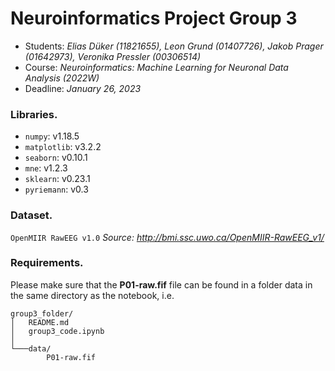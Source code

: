 # Neuroinformatics Project Group 3

- Students: *Elias Düker (11821655), Leon Grund (01407726), Jakob Prager (01642973), Veronika Pressler (00306514)*
- Course: *Neuroinformatics: Machine Learning for Neuronal Data Analysis (2022W)*
- Deadline: *January 26, 2023*


### Libraries.
- `numpy`: v1.18.5
- `matplotlib`: v3.2.2
- `seaborn`: v0.10.1
- `mne`: v1.2.3
- `sklearn`: v0.23.1
- `pyriemann`: v0.3


### Dataset.
`OpenMIIR RawEEG v1.0`
*Source: http://bmi.ssc.uwo.ca/OpenMIIR-RawEEG_v1/*


### Requirements.
Please make sure that the **P01-raw.fif** file can be found in a folder data in the same directory as the notebook, i.e.
```
group3_folder/
│   README.md
│   group3_code.ipynb
│
└───data/
        P01-raw.fif
```
